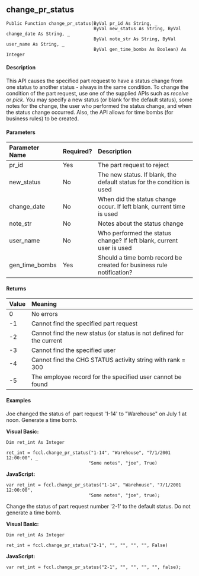 change_pr_status
------------------

```
Public Function change_pr_status(ByVal pr_id As String, _
                                 ByVal new_status As String, ByVal change_date As String, _
                                 ByVal note_str As String, ByVal user_name As String, _
                                 ByVal gen_time_bombs As Boolean) As Integer
```

#### Description

This API causes the specified part request to have a status change from one status to another status - always in the same condition. To change the condition of the part request, use one of the supplied APIs such as _receive_ or _pick_. You may specify a new status (or blank for the default status), some notes for the change, the user who performed the status change, and when the status change occurred. Also, the API allows for time bombs (for business rules) to be created.

#### Parameters

| Parameter Name | Required? | Description |
|:--- |:--- |:--- |
| pr_id | Yes | The part request to reject |
| new_status | No | The new status. If blank, the default status for the condition is used |
| change_date | No | When did the status change occur. If left blank, current time is used |
| note_str | No | Notes about the status change |
| user_name | No | Who performed the status change? If left blank, current user is used |
| gen_time_bombs | Yes | Should a time bomb record be created for business rule notification? |

#### Returns

| Value | Meaning |
|:--- |:--- |
| 0 | No errors |
| -1 | Cannot find the specified part request |
| -2 | Cannot find the new status (or status is not defined for the current  |object's condition)
| -3 | Cannot find the specified user |
| -4 | Cannot find the CHG STATUS activity string with rank = 300 |
| -5 | The employee record for the specified user cannot be found |

#### Examples

Joe changed the status of  part request '1-14' to "Warehouse" on July 1 at noon. Generate a time bomb.

**Visual Basic:**
```
Dim ret_int As Integer

ret_int = fccl.change_pr_status("1-14", "Warehouse", "7/1/2001 12:00:00", _
                               "Some notes", "joe", True)
```

**JavaScript:**
```
var ret_int = fccl.change_pr_status("1-14", "Warehouse", "7/1/2001 12:00:00",
                               "Some notes", "joe", true);
```

Change the status of part request number '2-1' to the default status. Do not generate a time bomb.

**Visual Basic:**
```
Dim ret_int As Integer

ret_int = fccl.change_pr_status("2-1", "", "", "", "", False)
```

**JavaScript:**
```
var ret_int = fccl.change_pr_status("2-1", "", "", "", "", false);
```